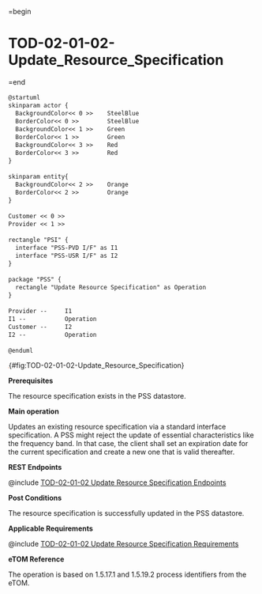 =begin

# TOD-02-01-02-Update_Resource_Specification

=end

```plantuml
@startuml
skinparam actor {
  BackgroundColor<< 0 >> 	SteelBlue
  BorderColor<< 0 >> 		SteelBlue
  BackgroundColor<< 1 >> 	Green
  BorderColor<< 1 >> 		Green
  BackgroundColor<< 3 >> 	Red
  BorderColor<< 3 >> 		Red
}

skinparam entity{
  BackgroundColor<< 2 >> 	Orange
  BorderColor<< 2 >> 		Orange
}

Customer << 0 >>
Provider << 1 >>

rectangle "PSI" {
  interface "PSS-PVD I/F" as I1
  interface "PSS-USR I/F" as I2
}

package "PSS" {
  rectangle "Update Resource Specification" as Operation
}

Provider --	    I1
I1 --           Operation
Customer --     I2
I2 --           Operation

@enduml

```

![TOD-02-01-02: Update Resource Specification](../../common/pixel.png){#fig:TOD-02-01-02-Update_Resource_Specification}

**Prerequisites**

The resource specification exists in the PSS datastore.

**Main operation**

Updates an existing resource specification via a standard interface specification.
A PSS might reject the update of essential characteristics like the frequency band.
In that case, the client shall set an expiration date for the current specification and create a new one that is valid thereafter.

**REST Endpoints**

@include [TOD-02-01-02 Update Resource Specification Endpoints](endpoints/TOD-02-01-02-Update_Resource_Specification-endpoints.md)

**Post Conditions**

The resource specification is successfully updated in the PSS datastore.

**Applicable Requirements**

@include [TOD-02-01-02 Update Resource Specification Requirements](requirements/TOD-02-01-02-Update_Resource_Specification-requirements.md)

**eTOM Reference**

The operation is based on 1.5.17.1 and 1.5.19.2 process identifiers from the eTOM.
